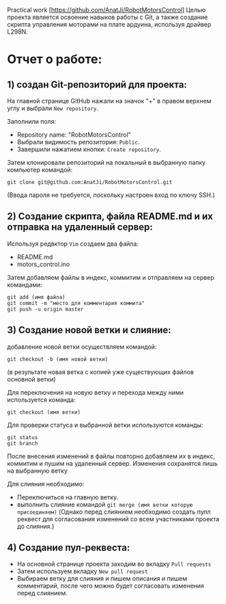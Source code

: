 Practical work [https://github.com/AnatJi/RobotMotorsControl]
Целью проекта является освоение навыков работы с Git, а также создание скрипта управления моторами на плате ардуина, используя драйвер L298N.


# Отчет о работе:


## 1) создан Git-репозиторий для проекта:

На главной странице GitHub нажали на значок "+" в правом верхнем углу и выбрали `New repository`.

 Заполнили поля:
- Repository name: "RobotMotorsControl"
- Выбрали видимость репозитория: `Public`.
- Завершили нажатием кнопки: `Create repository`.

Затем клонировали репозиторий на локальный в выбранную папку компьютер командой:
```
git clone git@github.com:AnatJi/RobotMotorsControl.git
```
(Ввода пароля не требуется, поскольку настроен вход по ключу SSH.)


## 2) Создание скрипта, файла README.md и их отправка на удаленный сервер:

Используя редвктор `Vim` создаем два файла:
- README.md
- motors_control.ino 

Затем добавляем файлы в индекс, коммитим и отправляем на сервер командами:
```
git add (имя файла)
git commit -m "место для комментария коммита"
git push -u origin master
```

## 3) Создание новой ветки и слияние:

добавление новой ветки осуществляем командой:
```
git checkout -b (имя новой ветки)
```
(в результате новая ветка с копией уже существующих файлов основной ветки)

Для переключения на новую ветку и перехода между ними используется команда:
```
git checkout (имя ветки)
```

Для проверки статуса и выбранной ветки используются команды:
```
git status
git branch
```

После внесения изменений в файлы повторно добавляем их в индекс, коммитим и пушим на удаленный сервер. Изменения сохранятся лишь на выбранную ветку

Для слияния необходимо:
- Переключиться на главную ветку.
- выполнить слияние командой `git merge (имя ветки которую присоединяем)`
(Однако перед слиянием необходимо создать пулл реквест для согласования изменений со всем участниками проекта до слияния.)

## 4) Создание пул-реквеста:

- На основной странице проекта заходим во вкладку `Pull requests`
- Затем используем вкладку `New pull request`
- Выбираем ветку для слияния и пишем описания и пишем комментарий, после чего можно будет согласовать изменения перед слиянием.

